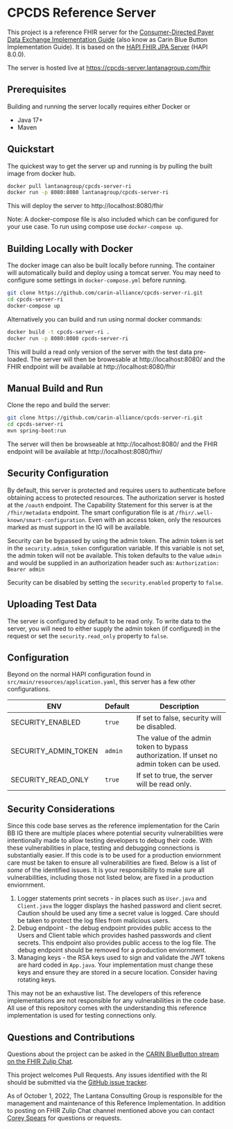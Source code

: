 # CPCDS Reference Server

This project is a reference FHIR server for the [Consumer-Directed Payer Data Exchange Implementation Guide](https://build.fhir.org/ig/HL7/carin-bb/toc.html) (also know as Carin Blue Button Implementation Guide). It is based on the [HAPI FHIR JPA Server](https://github.com/hapifhir/hapi-fhir-jpaserver-starter) (HAPI 8.0.0).

The server is hosted live at https://cpcds-server.lantanagroup.com/fhir

## Prerequisites
Building and running the server locally requires either Docker or
- Java 17+
- Maven

## Quickstart

The quickest way to get the server up and running is by pulling the built image from docker hub.

```bash
docker pull lantanagroup/cpcds-server-ri
docker run -p 8080:8080 lantanagroup/cpcds-server-ri
```

This will deploy the server to http://localhost:8080/fhir

Note: A docker-compose file is also included which can be configured for your use case. To run using compose use `docker-compose up`.

## Building Locally with Docker

The docker image can also be built locally before running. The container will automatically build and deploy using a tomcat server. You may need to configure some settings in `docker-compose.yml` before running.

```bash
git clone https://github.com/carin-alliance/cpcds-server-ri.git
cd cpcds-server-ri
docker-compose up
```

Alternatively you can build and run using normal docker commands:

```bash
docker build -t cpcds-server-ri .
docker run -p 8080:8080 cpcds-server-ri
```

This will build a read only version of the server with the test data pre-loaded. The server will then be browesable at http://localhost:8080/ and the FHIR endpoint will be available at http://localhost:8080/fhir

## Manual Build and Run

Clone the repo and build the server:

```bash
git clone https://github.com/carin-alliance/cpcds-server-ri.git
cd cpcds-server-ri
mvn spring-boot:run
```

The server will then be browseable at http://localhost:8080/ and the FHIR endpoint will be available at http://localhost:8080/fhir/


## Security Configuration

By default, this server is protected and requires users to authenticate before obtaining access to protected resources. The authorization server is hosted at the `/oauth` endpoint. The Capability Statement for this server is at the `/fhir/metadata` endpoint. The smart configuration file is at `/fhir/.well-known/smart-configuration`. Even with an access token, only the resources marked as must support in the IG will be available.

Security can be bypassed by using the admin token. The admin token is set in the `security.admin_token` configuration variable. If this variable is not set, the admin token will not be available. This token defaults to the value `admin` and would be supplied in an authorization header such as: `Authorization: Bearer admin`

Security can be disabled by setting the `security.enabled` property to `false`.

## Uploading Test Data

The server is configured by default to be read only.  To write data to the server, you will need to either supply the admin token (if configured) in the request or set the `security.read_only` property to `false`.


## Configuration

Beyond on the normal HAPI configuration found in `src/main/resources/application.yaml`, this server has a few other configurations.

| ENV            | Default | Description                                                                                           |
| -------------- | -------- | ----------------------------------------------------------------------------------------------------- |
| SECURITY_ENABLED | `true` | If set to false, security will be disabled. |
| SECURITY_ADMIN_TOKEN | `admin` | The value of the admin token to bypass authorization. If unset no admin token can be used. |
| SECURITY_READ_ONLY | `true` | If set to true, the server will be read only. |


## Security Considerations

Since this code base serves as the reference implementation for the Carin BB IG there are multiple places where potential security vulnerabilities were intentionally made to allow testing developers to debug their code. With these vulnerabilities in place, testing and debugging connections is substantially easier. If this code is to be used for a production enviornment care must be taken to ensure all vulnerabilities are fixed. Below is a list of _some_ of the identified issues. It is your responsibility to make sure all vulnerabilities, including those not listed below, are fixed in a production enviornment.

1. Logger statements print secrets - in places such as `User.java` and `Client.java` the logger displays the hashed password and client secret. Caution should be used any time a secret value is logged. Care should be taken to protect the log files from malicious users.
2. Debug endpoint - the debug endpoint provides public access to the Users and Client table which provides hashed passwords and client secrets. This endpoint also provides public access to the log file. The debug endpoint should be removed for a production enviornment.
3. Managing keys - the RSA keys used to sign and validate the JWT tokens are hard coded in `App.java`. Your implementation must change these keys and ensure they are stored in a secure location. Consider having rotating keys.

This may not be an exhaustive list. The developers of this reference implementations are not responsible for any vulnerabilities in the code base. All use of this repository comes with the understanding this reference implementation is used for testing connections only.


## Questions and Contributions
Questions about the project can be asked in the [CARIN BlueButton stream on the FHIR Zulip Chat](https://chat.fhir.org/#narrow/stream/204607-CARIN-IG-for-Blue-Button.C2.AE).

This project welcomes Pull Requests. Any issues identified with the RI should be submitted via the [GitHub issue tracker](https://github.com/carin-alliance/cpcds-server-ri/issues).

As of October 1, 2022, The Lantana Consulting Group is responsible for the management and maintenance of this Reference Implementation.
In addition to posting on FHIR Zulip Chat channel mentioned above you can contact [Corey Spears](mailto:corey.spears@lantanagroup.com) for questions or requests.
